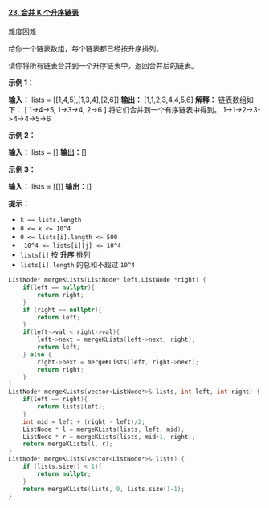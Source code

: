 #### [23. 合并 K 个升序链表](https://leetcode.cn/problems/merge-k-sorted-lists/)

难度困难

给你一个链表数组，每个链表都已经按升序排列。

请你将所有链表合并到一个升序链表中，返回合并后的链表。

**示例 1：**

**输入：** lists = [\[1,4,5],[1,3,4],[2,6]\]
**输出：** [1,1,2,3,4,4,5,6]
**解释：** 链表数组如下：
\[
  1->4->5,
  1->3->4,
  2->6
\]
将它们合并到一个有序链表中得到。
1->1->2->3->4->4->5->6

**示例 2：**

**输入：** lists = []
**输出：**[]

**示例 3：**

**输入：** lists = [\[]\]
**输出：**[]

**提示：**

-   `k == lists.length`
-   `0 <= k <= 10^4`
-   `0 <= lists[i].length <= 500`
-   `-10^4 <= lists[i][j] <= 10^4`
-   `lists[i]` 按 **升序** 排列
-   `lists[i].length` 的总和不超过 `10^4`

```cpp
ListNode* mergeKLists(ListNode* left,ListNode *right) {
    if(left == nullptr){
        return right;
    }
    if (right == nullptr){
        return left;
    }
    if(left->val < right->val){
        left->next = mergeKLists(left->next, right);
        return left;
    } else {
        right->next = mergeKLists(left, right->next);
        return right;
    }
}
ListNode* mergeKLists(vector<ListNode*>& lists, int left, int right) {
    if(left == right){
        return lists[left];
    }
    int mid = left + (right - left)/2;
    ListNode * l = mergeKLists(lists, left, mid);
    ListNode * r = mergeKLists(lists, mid+1, right);
    return mergeKLists(l, r);
}
ListNode* mergeKLists(vector<ListNode*>& lists) {
    if (lists.size() < 1){
        return nullptr;
    }
    return mergeKLists(lists, 0, lists.size()-1);
}
```